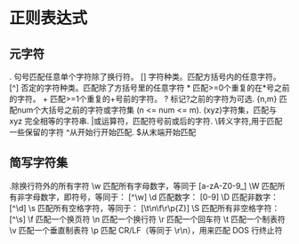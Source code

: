 # 正则表达式

## 元字符

. 句号匹配任意单个字符除了换行符。
[] 字符种类。匹配方括号内的任意字符。
[^] 否定的字符种类。匹配除了方括号里的任意字符
\* 匹配>=0个重复的在*号之前的字符。
\+ 匹配>=1个重复的+号前的字符。
? 标记?之前的字符为可选.
{n,m} 匹配num个大括号之前的字符或字符集 (n <= num <= m).
(xyz)字符集，匹配与 xyz 完全相等的字符串.
|或运算符，匹配符号前或后的字符.
\转义字符,用于匹配一些保留的字符
\^从开始行开始匹配.
\$从末端开始匹配

## 简写字符集

.除换行符外的所有字符
\w 匹配所有字母数字，等同于 [a-zA-Z0-9_]
\W 匹配所有非字母数字，即符号，等同于： [^\w]
\d 匹配数字： [0-9]
\D 匹配非数字： [^\d]
\s 匹配所有空格字符，等同于： [\t\n\f\r\p{Z}]
\S 匹配所有非空格字符： [^\s]
\f 匹配一个换页符
\n 匹配一个换行符
\r 匹配一个回车符
\t 匹配一个制表符
\v 匹配一个垂直制表符
\p 匹配 CR/LF（等同于 \r\n），用来匹配 DOS 行终止符
